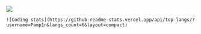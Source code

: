 <div align="left">
  
  ![](https://github-readme-stats.vercel.app/api/wakatime?username=Pamp1n&layout=false)
  
</div>
<div align="left">
  
    ![Coding stats](https://github-readme-stats.vercel.app/api/top-langs/?username=Pamp1n&langs_count=6&layout=compact)
  
</div>

